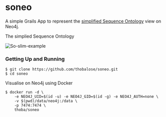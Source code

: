 # soneo
A simple Grails App to represent the [simplified Sequence Ontology](http://gmod.org/wiki/File:So-slim-example.png) view on Neo4j.

The simplied Sequence Ontology

![So-slim-example](http://gmod.org/mediawiki/images/1/16/So-slim-example.png "So-slim-example")

### Getting Up and Running

```
$ git clone https://github.com/thobalose/soneo.git
$ cd soneo
```
Visualise on Neo4j using Docker
```
$ docker run -d \
    -e NEO4J_UID=$(id -u) -e NEO4J_GID=$(id -g) -e NEO4J_AUTH=none \
    -v $(pwd)/data/neo4j:/data \
    -p 7474:7474 \
    thoba/soneo
```
